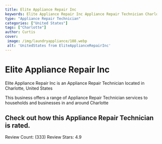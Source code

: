```yaml
---
title: Elite Appliance Repair Inc
keywords: Elite Appliance Repair Inc Appliance Repair Technician Charlotte United States 
type: "Appliance Repair Technician"
categories: ["United States"]
tags: ["Charlotte"]
author: Curtis
cover:
 image: /img/laundryappliance/108.webp
 alt: 'UnitedStates from EliteApplianceRepairInc'
---
```


# Elite Appliance Repair Inc
Elite Appliance Repair Inc is an Appliance Repair Technician located in Charlotte, United States

This business offers a range of Appliance Repair Technician services to households and businesses in and around Charlotte

## Check out how this Appliance Repair Technician is rated.
Review Count: (333)
Review Stars: 4.9
